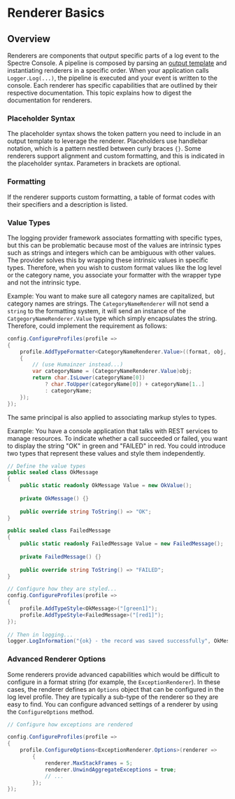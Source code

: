 # Renderer Basics

## Overview

Renderers are components that output specific parts of a log event to the Spectre Console. A pipeline is composed by parsing an [output template](./output-template.md) and instantiating renderers in a specific order. When your application calls `Logger.Log(...)`, the pipeline is executed and your event is written to the console. Each renderer has specific capabilities that are outlined by their respective documentation. This topic explains how to digest the documentation for renderers.

### Placeholder Syntax

The placeholder syntax shows the token pattern you need to include in an output template to leverage the renderer. Placeholders use handlebar notation, which is a pattern nestled between curly braces `{}`. Some renderers support alignment and custom formatting, and this is indicated in the placeholder syntax. Parameters in brackets are optional.

### Formatting

If the renderer supports custom formatting, a table of format codes with their specifiers and a description is listed.

### Value Types

The logging provider framework associates formatting with specific types, but this can be problematic because most of the values are intrinsic types such as strings and integers which can be ambiguous with other values.
The provider solves this by wrapping these intrinsic values in specific types. Therefore, when you wish to custom format values like the log level or the category name, you associate your formatter with the wrapper type and not the intrinsic type.

Example: You want to make sure all category names are capitalized, but category names are strings. The `CategoryNameRenderer` will not send a `string` to the formatting system, it will send an instance of the `CatgegoryNameRenderer.Value` type which simply encapsulates the string. Therefore, could implement the requirement as follows:

```csharp
config.ConfigureProfiles(profile =>
{
    profile.AddTypeFormatter<CategoryNameRenderer.Value>((format, obj, provider) =>
    {
        // (use Humainzer instead...)            
        var categoryName = (CategoryNameRenderer.Value)obj;
        return char.IsLower(categoryName[0])
            ? char.ToUpper(categoryName[0]) + categoryName[1..]
            : categoryName;
    });
});
```

The same principal is also applied to associating markup styles to types.

Example: You have a console application that talks with REST services to manage resources. To indicate whether a call succeeded or failed, you want to display the string "OK" in green and "FAILED" in red. You could introduce two types that represent these values and style them independently.

```csharp
// Define the value types
public sealed class OkMessage
{
    public static readonly OkMessage Value = new OkValue();
    
    private OkMessage() {}
    
    public override string ToString() => "OK";
}

public sealed class FailedMessage
{
    public static readonly FailedMessage Value = new FailedMessage();
    
    private FailedMessage() {}
    
    public override string ToString() => "FAILED";
}

// Configure how they are styled...
config.ConfigureProfiles(profile =>
{
    profile.AddTypeStyle<OkMessage>("[green1]");
    profile.AddTypeStyle<FailedMessage>("[red1]");
});
    
// Then in logging...
logger.LogInformation("{ok} - the record was saved successfully", OkMessage.Value);
```

### Advanced Renderer Options

Some renderers provide advanced capabilities which would be difficult to configure in a format string (for example, the `ExceptionRenderer`). In these cases, the renderer defines an `Options` object that can be configured in the log level profile. They are typically a sub-type of the renderer so they are easy to find. You can configure advanced settings of a renderer by using the `ConfigureOptions` method.

```csharp
// Configure how exceptions are rendered

config.ConfigureProfiles(profile =>
{
    profile.ConfigureOptions<ExceptionRenderer.Options>(renderer =>
        {
            renderer.MaxStackFrames = 5;
            renderer.UnwindAggregateExceptions = true;
            // ...
        });
});
```